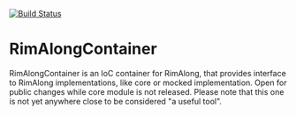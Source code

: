 [![Build Status](https://travis-ci.org/6opoDuJIo/RimAlongContainer.svg?branch=master)](https://travis-ci.org/6opoDuJIo/RimAlongContainer)  
# RimAlongContainer  
RimAlongContainer is an IoC container for RimAlong, that provides interface to RimAlong implementations, like core or mocked implementation. Open for public changes while core module is not released. Please note that this one is not yet anywhere close to be considered "a useful tool".


